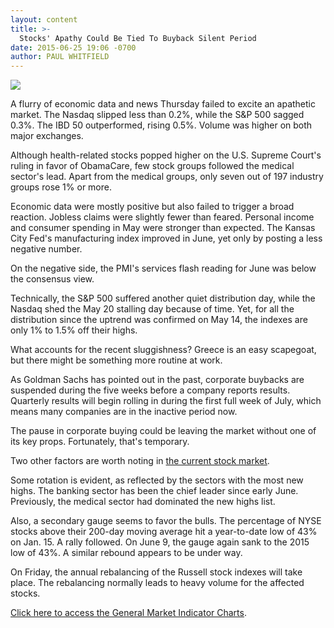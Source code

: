 ```yaml
---
layout: content
title: >-
  Stocks' Apathy Could Be Tied To Buyback Silent Period
date: 2015-06-25 19:06 -0700
author: PAUL WHITFIELD
---
```






![](https://www.investors.com/wp-content/uploads/ibd-migrated-images/MPv_150626_635708431856649182.png)









  

A flurry of economic data and news Thursday failed to excite an apathetic market. The Nasdaq slipped less than 0.2%, while the S&P 500 sagged 0.3%. The IBD 50 outperformed, rising 0.5%. Volume was higher on both major exchanges.

  

Although health-related stocks popped higher on the U.S. Supreme Court's ruling in favor of ObamaCare, few stock groups followed the medical sector's lead. Apart from the medical groups, only seven out of 197 industry groups rose 1% or more.

  

Economic data were mostly positive but also failed to trigger a broad reaction. Jobless claims were slightly fewer than feared. Personal income and consumer spending in May were stronger than expected. The Kansas City Fed's manufacturing index improved in June, yet only by posting a less negative number.

  

On the negative side, the PMI's services flash reading for June was below the consensus view.

  

Technically, the S&P 500 suffered another quiet distribution day, while the Nasdaq shed the May 20 stalling day because of time. Yet, for all the distribution since the uptrend was confirmed on May 14, the indexes are only 1% to 1.5% off their highs.

  

What accounts for the recent sluggishness? Greece is an easy scapegoat, but there might be something more routine at work.

  

As Goldman Sachs has pointed out in the past, corporate buybacks are suspended during the five weeks before a company reports results. Quarterly results will begin rolling in during the first full week of July, which means many companies are in the inactive period now.

  

The pause in corporate buying could be leaving the market without one of its key props. Fortunately, that's temporary.

  

Two other factors are worth noting in [the current stock market](https://www.investors.com/stock-market-today).

  

Some rotation is evident, as reflected by the sectors with the most new highs. The banking sector has been the chief leader since early June. Previously, the medical sector had dominated the new highs list.

  

Also, a secondary gauge seems to favor the bulls. The percentage of NYSE stocks above their 200-day moving average hit a year-to-date low of 43% on Jan. 15. A rally followed. On June 9, the gauge again sank to the 2015 low of 43%. A similar rebound appears to be under way.

  

On Friday, the annual rebalancing of the Russell stock indexes will take place. The rebalancing normally leads to heavy volume for the affected stocks.

  

[Click here to access the General Market Indicator Charts](https://www.investors.com/pdf/GMI_062615.pdf).




